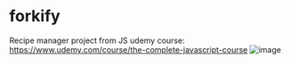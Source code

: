# forkify
Recipe manager project from JS udemy course: https://www.udemy.com/course/the-complete-javascript-course
![image](https://github.com/AuJezus/forkify/assets/72869217/e3bed9a8-4e83-406f-8dd4-e892a21d34c8)

